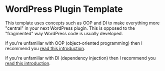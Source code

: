 # WordPress Plugin Template 
This template uses concepts such as OOP and DI to make everything more "central" in your next WordPress plugin. This is opposed to the "fragmented" way WordPress code is usually developed.

If you're unfamiliar with OOP (object-oriented programming) then I recommend you [read this introduction](https://www.tutorialspoint.com/php/php_object_oriented.htm).

If you're unfamiliar with DI (dependency injection) then I recommend you [read this introduction](http://codeinphp.github.io/post/dependency-injection-in-php/).
